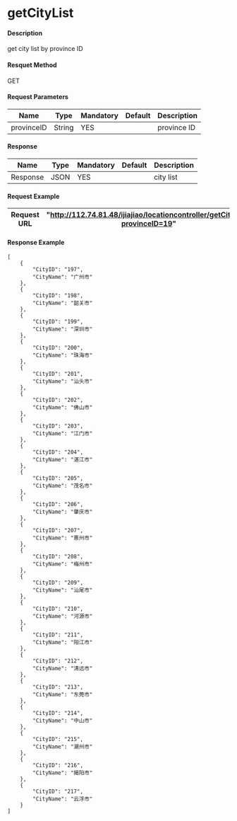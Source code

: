 # getCityList

#### Description
get city list by province ID
#### Resquet Method
GET
#### Request Parameters

| Name | Type | Mandatory | Default | Description |
| -- | -- | -- | -- | -- |
| provinceID | String | YES |  | province ID |



#### Response
| Name | Type | Mandatory | Default | Description |
| -- | -- | -- | -- | -- |
| Response | JSON | YES| | city list


#### Request Example

|Request URL | "http://112.74.81.48/ijiajiao/locationcontroller/getCityList?provinceID=19" |
| --| -- |


#### Response Example

```
[
    {
        "CityID": "197",
        "CityName": "广州市"
    },
    {
        "CityID": "198",
        "CityName": "韶关市"
    },
    {
        "CityID": "199",
        "CityName": "深圳市"
    },
    {
        "CityID": "200",
        "CityName": "珠海市"
    },
    {
        "CityID": "201",
        "CityName": "汕头市"
    },
    {
        "CityID": "202",
        "CityName": "佛山市"
    },
    {
        "CityID": "203",
        "CityName": "江门市"
    },
    {
        "CityID": "204",
        "CityName": "湛江市"
    },
    {
        "CityID": "205",
        "CityName": "茂名市"
    },
    {
        "CityID": "206",
        "CityName": "肇庆市"
    },
    {
        "CityID": "207",
        "CityName": "惠州市"
    },
    {
        "CityID": "208",
        "CityName": "梅州市"
    },
    {
        "CityID": "209",
        "CityName": "汕尾市"
    },
    {
        "CityID": "210",
        "CityName": "河源市"
    },
    {
        "CityID": "211",
        "CityName": "阳江市"
    },
    {
        "CityID": "212",
        "CityName": "清远市"
    },
    {
        "CityID": "213",
        "CityName": "东莞市"
    },
    {
        "CityID": "214",
        "CityName": "中山市"
    },
    {
        "CityID": "215",
        "CityName": "潮州市"
    },
    {
        "CityID": "216",
        "CityName": "揭阳市"
    },
    {
        "CityID": "217",
        "CityName": "云浮市"
    }
]
```



